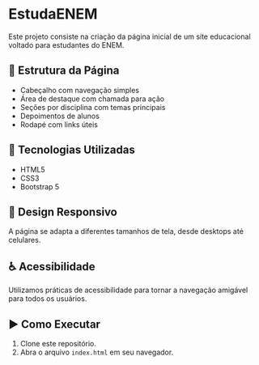 # EstudaENEM

Este projeto consiste na criação da página inicial de um site educacional voltado para estudantes do ENEM.

## 📌 Estrutura da Página

- Cabeçalho com navegação simples
- Área de destaque com chamada para ação
- Seções por disciplina com temas principais
- Depoimentos de alunos
- Rodapé com links úteis

## 🧰 Tecnologias Utilizadas

- HTML5
- CSS3
- Bootstrap 5

## 📱 Design Responsivo

A página se adapta a diferentes tamanhos de tela, desde desktops até celulares.

## ♿ Acessibilidade

Utilizamos práticas de acessibilidade para tornar a navegação amigável para todos os usuários.

## ▶️ Como Executar

1. Clone este repositório.
2. Abra o arquivo `index.html` em seu navegador.
